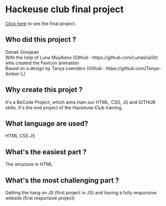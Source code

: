 <h1>Hackeuse club final project</h1>
<a href="https://da-nae.github.io/one-page-website-project1/">Click here</a> to see the final project.

<h2>Who did this project ?</h2>
Danaé Grosjean <br>
With the help of Luna Muylkens (Github : https://github.com/LunashaGit) who created the Favicon animation <br>
Based on a design by Tanya Leenders (Github : https://github.com/Tanya-Amber-L)

<h2>Why create this projet ?</h2>
It's a BeCode Project, which aims train our HTML, CSS, JS and GITHUB skills. It's the end project of the Hackeuse Club training.

<h2>What language are used?</h2>
HTML CSS JS

<h2>What's the easiest part ?</h2>
The structure in HTML

<h2>What's the most challenging part ?</h2>
Getting the hang on JS (first project in JS) and having a fully responsive website (first responsive project)
